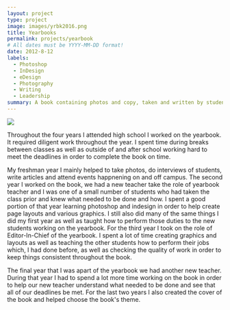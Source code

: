 ```yaml
---
layout: project
type: project
image: images/yrbk2016.png
title: Yearbooks
permalink: projects/yearbook
# All dates must be YYYY-MM-DD format!
date: 2012-8-12
labels:
  - Photoshop
  - InDesign
  - eDesign
  - Photography
  - Writing
  - Leadership
summary: A book containing photos and copy, taken and written by students and put together for students.
---
```


<img class="ui medium right floated rounded image" src="../images/yrbk2016.png">

Throughout the four years I attended high school I worked on the yearbook. It required diligent work throughout the year. I spent time during breaks between classes as well as outside of and after school working hard to meet the deadlines in order to complete the book on time. 

My freshman year I mainly helped to take photos, do interviews of students, write articles and attend events happnening on and off campus. The second year I worked on the book, we had a new teacher take the role of yearbook teacher and I was one of a small number of students who had taken the class prior and knew what needed to be done and how. I spent a good portion of that year learning photoshop and indesign in order to help create page layouts and various graphics. I still also did many of the same things I did my first year as well as taught how to perform those duties to the new students working on the yearbook. For the third year I took on the role of Editor-In-Chief of the yearbook. I spent a lot of time creating graphics and layouts as well as teaching the other students how to perform their jobs which, I had done before, as well as checking the quality of work in order to keep things consistent throughout the book. 

The final year that I was apart of the yearbook we had another new teacher. During that year I had to spend a lot more time working on the book in order to help our new teacher understand what needed to be done and see that all of our deadlines be met. For the last two years I also created the cover of the book and helped choose the book's theme.
